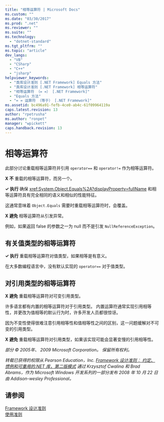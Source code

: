 ```yaml
---
title: "相等运算符 | Microsoft Docs"
ms.custom: ""
ms.date: "03/30/2017"
ms.prod: ".net"
ms.reviewer: ""
ms.suite: ""
ms.technology: 
  - "dotnet-standard"
ms.tgt_pltfrm: ""
ms.topic: "article"
dev_langs: 
  - "VB"
  - "CSharp"
  - "C++"
  - "jsharp"
helpviewer_keywords: 
  - "类库设计准则 [.NET Framework] Equals 方法"
  - "类库设计准则 [.NET Framework] 相等运算符"
  - "相等运算符 （= =） [.NET Framework]"
  - "Equals 方法"
  - "= = 运算符 （等于） [.NET Framework]"
ms.assetid: bc496a91-fefb-4ce0-ab4c-61f09964119a
caps.latest.revision: 13
author: "rpetrusha"
ms.author: "ronpet"
manager: "wpickett"
caps.handback.revision: 13
---
```

# 相等运算符
此部分讨论重载相等运算符并引用 `operator==` 和 `operator!=` 作为相等运算符。  
  
 **X 不** 重载的相等运算符，而另一个。  
  
 **✓ 执行** 确保 <xref:System.Object.Equals%2A?displayProperty=fullName> 和相等运算符具有完全相同的语义和相似的性能特征。  
  
 这通常意味着 `Object.Equals` 需要时重载相等运算符时，会覆盖。  
  
 **X 避免** 相等运算符从引发异常。  
  
 例如，如果返回 false 的参数之一为 null 而不是引发 `NullReferenceException`。  
  
## 有关值类型的相等运算符  
 **✓ 执行** 重载相等运算符对值类型，如果相等是有意义。  
  
 在大多数编程语言中，没有默认实现的 `operator==` 对于值类型。  
  
## 对引用类型的相等运算符  
 **X 避免** 重载相等运算符对可变引用类型。  
  
 许多语言都有内置的相等运算符对于引用类型。 内置运算符通常实现引用相等性，并更改为值相等的默认行为时，许多开发人员都很惊讶。  
  
 因为不变性使得很难注意引用相等性和值相等性之间的区别，这一问题缓解对不可变的引用类型。  
  
 **X 避免** 重载相等运算符对引用类型，如果该实现可能会显著变慢的引用相等性。  
  
 *部分 © 2005年、 2009 Microsoft Corporation。 保留所有权利。*  
  
 *转载已获得的权限从 Pearson Education，Inc. [Framework 设计准则︰ 约定、 惯例和可重用的.NET 库，第二版模式](http://www.informit.com/store/framework-design-guidelines-conventions-idioms-and-9780321545619) 通过 Krzysztof Cwalina 和 Brad Abrams，作为 Microsoft Windows 开发系列的一部分发布 2008 年 10 月 22 日由 Addison\-wesley Professional。*  
  
## 请参阅  
 [Framework 设计准则](../../../docs/standard/design-guidelines/index.md)   
 [使用准则](../../../docs/standard/design-guidelines/usage-guidelines.md)